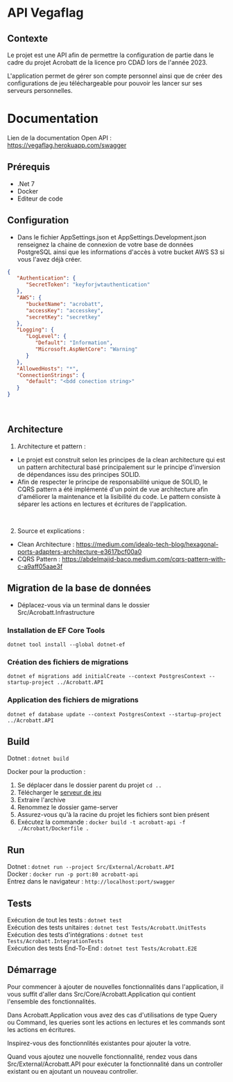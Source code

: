 # API Vegaflag

## Contexte

Le projet est une API afin de permettre la configuration de partie dans le cadre du projet Acrobatt de la licence pro CDAD lors de l'année 2023.

L'application permet de gérer son compte personnel ainsi que de créer des configurations de jeu téléchargeable pour pouvoir les lancer sur ses serveurs personnelles.

# Documentation

Lien de la documentation Open API : https://vegaflag.herokuapp.com/swagger

## Prérequis

- .Net 7
- Docker
- Editeur de code

## Configuration

- Dans le fichier AppSettings.json et AppSettings.Development.json renseignez la chaine de connexion de votre base de données PostgreSQL ainsi que les informations d'accès à votre bucket AWS S3 si vous l'avez déjà créer.
```json
{
   "Authentication": {
      "SecretToken": "keyforjwtauthentication"
   },
   "AWS": {
      "bucketName": "acrobatt",
      "accessKey": "accesskey",
      "secretKey": "secretkey"
   },
   "Logging": {
      "LogLevel": {
         "Default": "Information",
         "Microsoft.AspNetCore": "Warning"
      }
   },
   "AllowedHosts": "*",
   "ConnectionStrings": {
      "default": "<bdd conection string>"
   }
} 
```
<br>

## Architecture

1. Architecture et pattern : <br>

- Le projet est construit selon les principes de la clean architecture qui est un pattern architectural basé principalement
sur le principe d'inversion de dépendances issu des principes SOLID.
- Afin de respecter le principe de responsabilité unique de SOLID, le CQRS pattern a été implémenté d'un point de vue 
architecture afin d'améliorer la maintenance et la lisibilité du code. Le pattern consiste à séparer les actions en lectures et écritures de l'application.
<br> 

2. Source et explications :
- Clean Architecture : https://medium.com/idealo-tech-blog/hexagonal-ports-adapters-architecture-e3617bcf00a0
- CQRS Pattern : https://abdelmajid-baco.medium.com/cqrs-pattern-with-c-a9aff05aae3f

## Migration de la base de données
- Déplacez-vous via un terminal dans le dossier Src/Acrobatt.Infrastructure
### Installation de EF Core Tools 
`dotnet tool install --global dotnet-ef`
### Création des fichiers de migrations
`dotnet ef migrations add initialCreate --context PostgresContext --startup-project ../Acrobatt.API`
### Application des fichiers de migrations
`dotnet ef database update --context PostgresContext --startup-project ../Acrobatt.API`


## Build
Dotnet : `dotnet build` <br>

Docker pour la production :
1. Se déplacer dans le dossier parent du projet `cd ..`
2. Télécharger le [serveur de jeu](https://git.unistra.fr/lpacrobatlgsafetrhse/all-chimie-game-server-rust/-/tree/master/)
3. Extraire l'archive
4. Renommez le dossier game-server
5. Assurez-vous qu'à la racine du projet les fichiers sont bien présent
6. Exécutez la commande : `docker build -t acrobatt-api -f ./Acrobatt/Dockerfile .
   `

## Run
Dotnet : `dotnet run --project Src/External/Acrobatt.API` <br>
Docker : `docker run -p port:80 acrobatt-api` <br>
Entrez dans le navigateur : `http://localhost:port/swagger`

## Tests

Exécution de tout les tests : `dotnet test` <br>
Exécution des tests unitaires : `dotnet test Tests/Acrobatt.UnitTests` <br>
Exécution des tests d'intégrations : `dotnet test Tests/Acrobatt.IntegrationTests` <br>
Exécution des tests End-To-End : `dotnet test Tests/Acrobatt.E2E`

## Démarrage

Pour commencer à ajouter de nouvelles fonctionnalités dans l'application, il vous suffit d'aller dans Src/Core/Acrobatt.Application qui contient l'ensemble des fonctionnalités.

Dans Acrobatt.Application vous avez des cas d'utilisations de type Query ou Command, les queries sont les actions en lectures et les commands sont les actions en écritures.

Inspirez-vous des fonctionnlités existantes pour ajouter la votre.

Quand vous ajoutez une nouvelle fonctionnalité, rendez vous dans Src/External/Acrobatt.API pour exécuter la fonctionnalité dans un controller existant ou en ajoutant un nouveau controller.